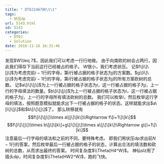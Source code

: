 ```yaml
---
title: " DTOJ2467树\t\t"
tags:
  - 状压dp
url: 5143.html
id: 5143
categories:
  - DTOJ
  - Solution
date: 2018-11-16 16:31:46
---
```


发现$W\\leq 7$，因此我们可以考虑一行行地做。 由于向南砍的树会占两行，因此我们得存下当前这行已经被占的格子。 $W$很小，我们考虑状压。 记$f\[i\]\[j\]$为考虑完前$i-1$行的字母，第$i$行被占据的格子状态为$j$的方案数。$g\[i\]\[j\]$为考虑完前$i-1$行的字母，第$i$行被占据的格子状态为$j$的所有方案砍树的总数。 记$a\[i\]\[j\]$为上一行被占据的格子状态为$i$，这一行被占据的格子为$j$，上一行的字母填法的数量。$b\[i\]\[j\]$为上一行被占据的格子状态为$i$，这一行被占据的格子为$j$，上一行的字母所有填法砍树的总数。 我们可以枚举$i$，然后枚举这行字母的填法，按照题意模拟就能求出下一行被占据的格子的状态。这样就能求出$a\[i\]\[j\]$和$b\[i\]\[j\]$了。 那么转移就有 $$f\[i\]\[j\]\\times a\[j\]\[k\]\\Rightarrow f\[i+1\]\[k\]$$ $$f\[i\]\[j\]\\times b\[j\]\[k\]+g\[i\]\[j\]\\times a\[j\]\[k\]\\Rightarrow g\[i+1\]\[k\]$$ 注意最后一行字母的填法和之前的不同，要特殊考虑。 即我们用状压dp求出前$N-1$行的答案，然后枚举最后一行被占据的格子的状态，计算出合法的填法数和砍树的总数，从而求出最终的答案。 时间复杂度$\\Theta(H4^W)$。 神仙slz用了插头dp，时间复杂度$\\Theta(HW2^W)$，跑的飞快。